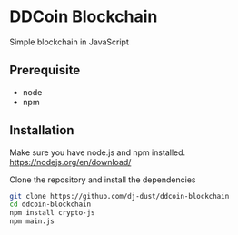 # DDCoin Blockchain
Simple blockchain in JavaScript

## Prerequisite
* node
* npm

## Installation
Make sure you have node.js and npm installed.
https://nodejs.org/en/download/

Clone the repository and install the dependencies

```bash
git clone https://github.com/dj-dust/ddcoin-blockchain
cd ddcoin-blockchain
npm install crypto-js
npm main.js
```
